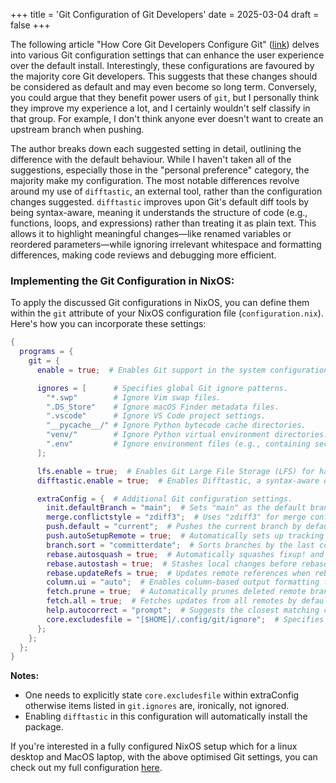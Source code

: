 +++
title = 'Git Configuration of Git Developers'
date = 2025-03-04
draft = false
+++

The following article "How Core Git Developers Configure Git" ([link](https://blog.gitbutler.com/how-git-core-devs-configure-git/)) delves into various Git configuration settings that can enhance the user experience over the default install. Interestingly, these configurations are favoured by the majority core Git developers. This suggests that these changes should be considered as default and may even become so long term. Conversely, you could argue that they benefit power users of `git`, but I personally think they improve my experience a lot, and I certainly wouldn't self classify in that group. For example, I don't think anyone ever doesn't want to create an upstream branch when pushing.

 The author breaks down each suggested setting in detail, outlining the difference with the default behaviour. While I haven't taken all of the suggestions, especially those in the "personal preference" category, the majority make my configuration. The most notable differences revolve around my use of `difftastic`, an external tool, rather than the configuration changes suggested. `difftastic` improves upon Git's default diff tools by being syntax-aware, meaning it understands the structure of code (e.g., functions, loops, and expressions) rather than treating it as plain text. This allows it to highlight meaningful changes—like renamed variables or reordered parameters—while ignoring irrelevant whitespace and formatting differences, making code reviews and debugging more efficient.

### Implementing the Git Configuration in NixOS:

To apply the discussed Git configurations in NixOS, you can define them within the `git` attribute of your NixOS configuration file (`configuration.nix`). Here's how you can incorporate these settings:

```nix
{
  programs = {
    git = {
      enable = true;  # Enables Git support in the system configuration.

      ignores = [      # Specifies global Git ignore patterns.
        "*.swp"        # Ignore Vim swap files.
        ".DS_Store"    # Ignore macOS Finder metadata files.
        ".vscode"      # Ignore VS Code project settings.
        "__pycache__/" # Ignore Python bytecode cache directories.
        "venv/"        # Ignore Python virtual environment directories.
        ".env"         # Ignore environment files (e.g., containing secrets).
      ];

      lfs.enable = true;  # Enables Git Large File Storage (LFS) for handling large files efficiently.
      difftastic.enable = true;  # Enables Difftastic, a syntax-aware diff tool.

      extraConfig = {  # Additional Git configuration settings.
        init.defaultBranch = "main";  # Sets "main" as the default branch name instead of "master".
        merge.conflictstyle = "zdiff3";  # Uses "zdiff3" for merge conflicts, providing more context.
        push.default = "current";  # Pushes the current branch by default instead of requiring explicit naming.
        push.autoSetupRemote = true;  # Automatically sets up tracking branches when pushing for the first time.
        branch.sort = "committerdate";  # Sorts branches by the last commit date.
        rebase.autosquash = true;  # Automatically squashes fixup! and squash! commits during rebase.
        rebase.autostash = true;  # Stashes local changes before rebase and restores them afterward.
        rebase.updateRefs = true;  # Updates remote references when rebasing.
        column.ui = "auto";  # Enables column-based output formatting for certain Git commands when useful.
        fetch.prune = true;  # Automatically prunes deleted remote branches when fetching.
        fetch.all = true;  # Fetches updates from all remotes by default.
        help.autocorrect = "prompt";  # Suggests the closest matching command when a typo is detected.
        core.excludesfile = "[$HOME]/.config/git/ignore";  # Specifies a custom global Git ignore file.
      };
    };
  };
}
```

**Notes:**

- One needs to explicitly state `core.excludesfile` within extraConfig otherwise items listed in `git.ignores` are, ironically, not ignored.
- Enabling `difftastic` in this configuration will automatically install the package.

If you're interested in a fully configured NixOS setup which for a linux desktop and MacOS laptop, with the above optimised Git settings, you can check out my full configuration [here](https://github.com/Alicimo/nixos-desktop).